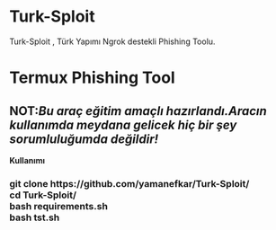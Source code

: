 # Turk-Sploit
Turk-Sploit , Türk Yapımı Ngrok destekli Phishing Toolu.

<h1>Termux Phishing Tool</h1>

<h2><strong>NOT:<i>Bu araç eğitim amaçlı hazırlandı.Aracın kullanımda meydana gelicek hiç bir şey sorumluluğumda değildir!</i><strong></h2>
	
	
<b>  Kullanımı</b>
<h3>
git clone https://github.com/yamanefkar/Turk-Sploit/<br>
cd Turk-Sploit/<br>
bash requirements.sh<br>
bash tst.sh<br>
<h3>        
